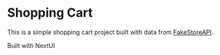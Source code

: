 # Shopping Cart
This is a simple shopping cart project built with data from [FakeStoreAPI](https://fakestoreapi.com).

Built with NextUI